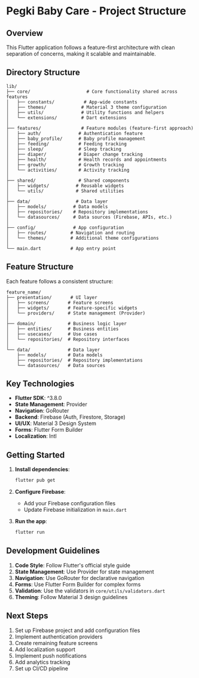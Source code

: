 # Pegki Baby Care - Project Structure

## Overview
This Flutter application follows a feature-first architecture with clean separation of concerns, making it scalable and maintainable.

## Directory Structure

```
lib/
├── core/                     # Core functionality shared across features
│   ├── constants/           # App-wide constants
│   ├── themes/             # Material 3 theme configuration
│   ├── utils/              # Utility functions and helpers
│   └── extensions/         # Dart extensions
│
├── features/               # Feature modules (feature-first approach)
│   ├── auth/              # Authentication feature
│   ├── baby_profile/      # Baby profile management
│   ├── feeding/           # Feeding tracking
│   ├── sleep/             # Sleep tracking
│   ├── diaper/            # Diaper change tracking
│   ├── health/            # Health records and appointments
│   ├── growth/            # Growth tracking
│   └── activities/        # Activity tracking
│
├── shared/                # Shared components
│   ├── widgets/          # Reusable widgets
│   └── utils/            # Shared utilities
│
├── data/                 # Data layer
│   ├── models/          # Data models
│   ├── repositories/    # Repository implementations
│   └── datasources/     # Data sources (Firebase, APIs, etc.)
│
├── config/              # App configuration
│   ├── routes/         # Navigation and routing
│   └── themes/         # Additional theme configurations
│
└── main.dart           # App entry point
```

## Feature Structure
Each feature follows a consistent structure:

```
feature_name/
├── presentation/       # UI layer
│   ├── screens/       # Feature screens
│   ├── widgets/       # Feature-specific widgets
│   └── providers/     # State management (Provider)
│
├── domain/            # Business logic layer
│   ├── entities/      # Business entities
│   ├── usecases/      # Use cases
│   └── repositories/  # Repository interfaces
│
└── data/              # Data layer
    ├── models/        # Data models
    ├── repositories/  # Repository implementations
    └── datasources/   # Data sources
```

## Key Technologies

- **Flutter SDK**: ^3.8.0
- **State Management**: Provider
- **Navigation**: GoRouter
- **Backend**: Firebase (Auth, Firestore, Storage)
- **UI/UX**: Material 3 Design System
- **Forms**: Flutter Form Builder
- **Localization**: Intl

## Getting Started

1. **Install dependencies**:
   ```bash
   flutter pub get
   ```

2. **Configure Firebase**:
   - Add your Firebase configuration files
   - Update Firebase initialization in `main.dart`

3. **Run the app**:
   ```bash
   flutter run
   ```

## Development Guidelines

1. **Code Style**: Follow Flutter's official style guide
2. **State Management**: Use Provider for state management
3. **Navigation**: Use GoRouter for declarative navigation
4. **Forms**: Use Flutter Form Builder for complex forms
5. **Validation**: Use the validators in `core/utils/validators.dart`
6. **Theming**: Follow Material 3 design guidelines

## Next Steps

1. Set up Firebase project and add configuration files
2. Implement authentication providers
3. Create remaining feature screens
4. Add localization support
5. Implement push notifications
6. Add analytics tracking
7. Set up CI/CD pipeline